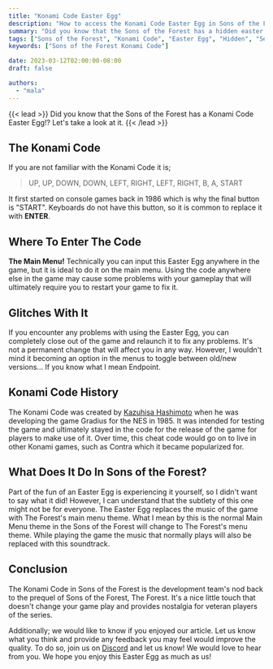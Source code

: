 ```yaml
---
title: "Konami Code Easter Egg"
description: "How to access the Konami Code Easter Egg in Sons of the Forest. A nice and simple change to the game..."
summary: "Did you know that the Sons of the Forest has a hidden easter egg known as the Konami Code? Click here to learn more about it!"
tags: ["Sons of the Forest", "Konami Code", "Easter Egg", "Hidden", "Secret"]
keywords: ["Sons of the Forest Konami Code"]

date: 2023-03-12T02:00:00-08:00
draft: false

authors:
  - "mala"
---
```


{{< lead >}}
Did you know that the Sons of the Forest has a Konami Code Easter Egg!? Let's take a look at it.
{{< /lead >}}

## The Konami Code
If you are not familiar with the Konami Code it is; 

> UP, UP, DOWN, DOWN, LEFT, RIGHT, LEFT, RIGHT, B, A, START

It first started on console games back in 1986 which is why the final button is "START". Keyboards do not have this button, so it is common to replace it with **ENTER**. 

## Where To Enter The Code
**The Main Menu!** Technically you can input this Easter Egg anywhere in the game, but it is ideal to do it on the main menu.
Using the code anywhere else in the game may cause some problems with your gameplay that will ultimately require you to restart your game to fix it.

## Glitches With It
If you encounter any problems with using the Easter Egg, you can completely close out of the game and relaunch it to fix any problems. It's not a permanent change that will affect you in any way. However, I wouldn't mind it becoming an option in the menus to toggle between old/new versions... If you know what I mean Endpoint.

## Konami Code History
The Konami Code was created by [Kazuhisa Hashimoto](https://en.wikipedia.org/wiki/Kazuhisa_Hashimoto) when he was developing the game Gradius for the NES in 1985. It was intended for testing the game and ultimately stayed in the code for the release of the game for players to make use of it. Over time, this cheat code would go on to live in other Konami games, such as Contra which it became popularized for. 

## What Does It Do In Sons of the Forest?
Part of the fun of an Easter Egg is experiencing it yourself, so I didn't want to say what it did! However, I can understand that the subtlety of this one might not be for everyone. The Easter Egg replaces the music of the game with The Forest's main menu theme. What I mean by this is the normal Main Menu theme in the Sons of the Forest will change to The Forest's menu theme. While playing the game the music that normally plays will also be replaced with this soundtrack. 

## Conclusion
The Konami Code in Sons of the Forest is the development team's nod back to the prequel of Sons of the Forest, The Forest. It's a nice little touch that doesn't change your game play and provides nostalgia for veteran players of the series. 

Additionally; we would like to know if you enjoyed our article. Let us know what you think and provide any feedback you may feel would improve the quality. To do so, join us on [Discord](https://discord.gg/ZXp93XsKnN) and let us know! We would love to hear from you. We hope you enjoy this Easter Egg as much as us!
